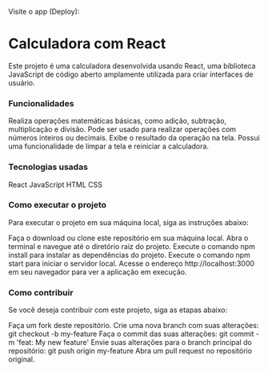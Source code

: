 Visite o app (Deploy): 

<h1>Calculadora com React</h1>
Este projeto é uma calculadora desenvolvida usando React, uma biblioteca JavaScript de código aberto amplamente utilizada para criar interfaces de usuário.

<h3>Funcionalidades</h3>
Realiza operações matemáticas básicas, como adição, subtração, multiplicação e divisão.
Pode ser usado para realizar operações com números inteiros ou decimais.
Exibe o resultado da operação na tela.
Possui uma funcionalidade de limpar a tela e reiniciar a calculadora.
<h3>Tecnologias usadas</h3>
React
JavaScript
HTML
CSS

<h3>Como executar o projeto</h3>
Para executar o projeto em sua máquina local, siga as instruções abaixo:

Faça o download ou clone este repositório em sua máquina local.
Abra o terminal e navegue até o diretório raiz do projeto.
Execute o comando npm install para instalar as dependências do projeto.
Execute o comando npm start para iniciar o servidor local.
Acesse o endereço http://localhost:3000 em seu navegador para ver a aplicação em execução.

<h3>Como contribuir</h3>
Se você deseja contribuir com este projeto, siga as etapas abaixo:

Faça um fork deste repositório.
Crie uma nova branch com suas alterações: git checkout -b my-feature
Faça o commit das suas alterações: git commit -m 'feat: My new feature'
Envie suas alterações para o branch principal do repositório: git push origin my-feature
Abra um pull request no repositório original.
